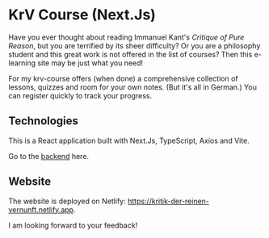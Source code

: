 # KrV Course (Next.Js)
Have you ever thought about reading Immanuel Kant's <i>Critique of Pure Reason</i>, but you are terrified by its sheer difficulty?
Or you are a philosophy student and this great work is not offered in the list of courses?
Then this e-learning site may be just what you need!

For my krv-course offers (when done) a comprehensive collection of lessons, quizzes and room for your own notes. (But it's all in German.)
You can register quickly to track your progress.

## Technologies
This is a React application built with Next.Js, TypeScript, Axios and Vite.

Go to the [backend](https://github.com/miob1781/krv-course-server) here.

## Website

The website is deployed on Netlify: https://kritik-der-reinen-vernunft.netlify.app.

I am looking forward to your feedback!
